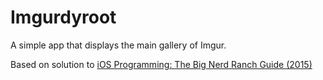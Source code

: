 # Imgurdyroot
A simple app that displays the main gallery of Imgur.

Based on solution to [iOS Programming: The Big Nerd Ranch Guide (2015)](https://www.bignerdranch.com/we-write/ios-programming/)

